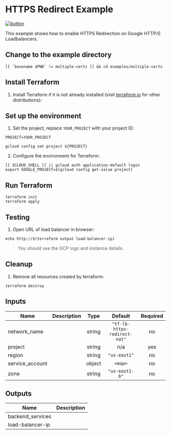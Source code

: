 # HTTPS Redirect Example

[![button](http://gstatic.com/cloudssh/images/open-btn.png)](https://console.cloud.google.com/cloudshell/open?git_repo=https://github.com/GoogleCloudPlatform/terraform-google-lb-http&working_dir=examples/https-redirect&page=shell&tutorial=README.md)

This example shows how to enable HTTPS Redirection on Google HTTP/S Loadbalancers.

## Change to the example directory

```
[[ `basename $PWD` != multiple-certs ]] && cd examples/multiple-certs
```

## Install Terraform

1. Install Terraform if it is not already installed (visit [terraform.io](https://terraform.io) for other distributions):

## Set up the environment

1. Set the project, replace `YOUR_PROJECT` with your project ID:

```
PROJECT=YOUR_PROJECT
```

```
gcloud config set project ${PROJECT}
```

2. Configure the environment for Terraform:

```
[[ $CLOUD_SHELL ]] || gcloud auth application-default login
export GOOGLE_PROJECT=$(gcloud config get-value project)
```

## Run Terraform

```
terraform init
terraform apply
```

## Testing

1. Open URL of load balancer in browser:

```
echo http://$(terraform output load-balancer-ip)
```

> You should see the GCP logo and instance details.

## Cleanup

1. Remove all resources created by terraform:

```
terraform destroy
```

<!-- BEGINNING OF PRE-COMMIT-TERRAFORM DOCS HOOK -->
## Inputs

| Name | Description | Type | Default | Required |
|------|-------------|:----:|:-----:|:-----:|
| network\_name |  | string | `"tf-lb-https-redirect-nat"` | no |
| project |  | string | n/a | yes |
| region |  | string | `"us-east1"` | no |
| service\_account |  | object | `<map>` | no |
| zone |  | string | `"us-east1-b"` | no |

## Outputs

| Name | Description |
|------|-------------|
| backend\_services |  |
| load-balancer-ip |  |

<!-- END OF PRE-COMMIT-TERRAFORM DOCS HOOK -->
